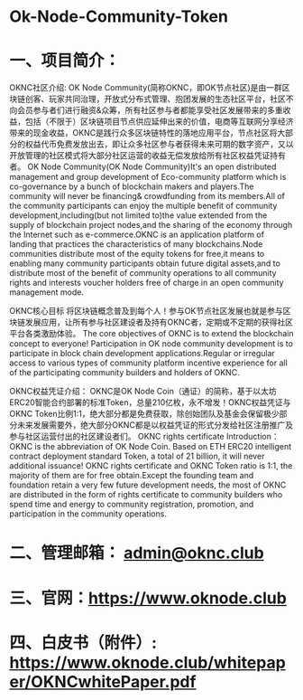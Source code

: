 # Ok-Node-Community-Token
# 一、项目简介：
OKNC社区介绍: OK Node Community(简称OKNC，即OK节点社区)是由一群区块链创客、玩家共同治理，开放式分布式管理、抱团发展的生态社区平台，社区不向会员参与者们进行融资&众筹，所有社区参与者都能享受社区发展带来的多重收益，包括（不限于）区块链项目节点供应延伸出来的价值，电商等互联网分享经济带来的现金收益，OKNC是践行众多区块链特性的落地应用平台，节点社区将大部分的权益代币免费发放出去，即让众多社区参与者获得未来可期的数字资产，又以开放管理的社区模式将大部分社区运营的收益无偿发放给所有社区权益凭证持有者。
OK Node Community(OK Node Community)It's an open distributed management and group development of Eco-community platform which is  co-governance by a bunch of blockchain makers and players.The community will never be financing& crowdfunding  from its members.All of the community participants can enjoy the multiple benefit of community development,including(but not limited to)the value extended from the supply of blockchain project nodes,and the sharing of the economy through the Internet such as e-commerce.OKNC is an application platform of landing that practices the characteristics of many blockchains.Node communities distribute most of the equity tokens for free,it means to  enabling many community participants obtain future digital assets,and to distribute most of the benefit of community operations to all community rights and interests voucher holders free of charge in an open community management mode.

OKNC核心目标 将区块链概念普及到每个人！参与OK节点社区发展也就是参与区块链发展应用，让所有参与社区建设者及持有OKNC者，定期或不定期的获得社区平台各类激励体验。
The core objectives of OKNC is to extend the blockchain concept to everyone! Participation in OK node community development is to participate in block chain development applications.Regular or irregular access to various types of community platform incentive experience for all of the participating community builders and holders of OKNC.

OKNC权益凭证介绍： OKNC是OK Node Coin（通证）的简称，基于以太坊ERC20智能合约部署的标准Token，总量210亿枚，永不增发！OKNC权益凭证与OKNC Token比例1:1，绝大部分都是免费获取，除创始团队及基金会保留极少部分未来发展需要外，绝大部分OKNC都是以权益凭证的形式分发给社区注册推广及参与社区运营付出的社区建设者们。
OKNC rights certificate Introduction： OKNC is the abbreviation of OK Node Coin. Based on ETH ERC20 intelligent contract deployment standard Token, a total of 21 billion,  it will never additional issuance! OKNC rights certificate and OKNC Token ratio is 1:1, the majority of them are  for free obtain.Except the founding team and foundation retain a very few future development needs, the most of OKNC are distributed in the form of rights certificate  to community builders who spend time and energy to community registration, promotion, and participation in the community operations. 

# 二、管理邮箱： admin@oknc.club

# 三、官网：https://www.oknode.club

# 四、白皮书（附件）: https://www.oknode.club/whitepaper/OKNCwhitePaper.pdf
